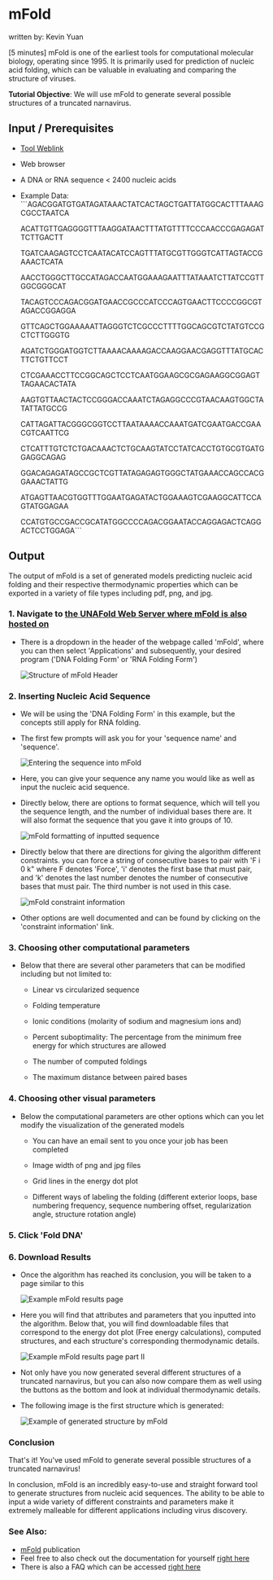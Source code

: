 # mFold

written by: Kevin Yuan

[5 minutes] mFold is one of the earliest tools for computational molecular biology, operating since 1995. It is primarily used for prediction of nucleic acid folding, which can be valuable in evaluating and comparing the structure of viruses.

**Tutorial Objective**: We will use mFold to generate several possible structures of a truncated narnavirus.

## Input / Prerequisites

-   [Tool Weblink](http://www.unafold.org//)

-   Web browser

-   A DNA or RNA sequence \< 2400 nucleic acids

-   Example Data: \`\`\`AGACGGATGTGATAGATAAACTATCACTAGCTGATTATGGCACTTTAAAGCGCCTAATCA

    ACATTGTTGAGGGGTTTAAGGATAACTTTATGTTTTCCCAACCCGAGAGATTCTTGACTT

    TGATCAAGAGTCCTCAATACATCCAGTTTATGCGTTGGGTCATTAGTACCGAAACTCATA

    AACCTGGGCTTGCCATAGACCAATGGAAAGAATTTATAAATCTTATCCGTTGGCGGGCAT

    TACAGTCCCAGACGGATGAACCGCCCATCCCAGTGAACTTCCCCGGCGTAGACCGGAGGA

    GTTCAGCTGGAAAAATTAGGGTCTCGCCCTTTTGGCAGCGTCTATGTCCGCTCTTGGGTG

    AGATCTGGGATGGTCTTAAAACAAAAGACCAAGGAACGAGGTTTATGCACTTCTGTTCCT

    CTCGAAACCTTCCGGCAGCTCCTCAATGGAAGCGCGAGAAGGCGGAGTTAGAACACTATA

    AAGTGTTAACTACTCCGGGACCAAATCTAGAGGCCCGTAACAAGTGGCTATATTATGCCG

    CATTAGATTACGGGCGGTCCTTAATAAAACCAAATGATCGAATGACCGAACGTCAATTCG

    CTCATTTGTCTCTGACAAACTCTGCAAGTATCCTATCACCTGTGCGTGATGGAGGCAGAG

    GGACAGAGATAGCCGCTCGTTATAGAGAGTGGGCTATGAAACCAGCCACGGAAACTATTG

    ATGAGTTAACGTGGTTTGGAATGAGATACTGGAAAGTCGAAGGCATTCCAGTATGGAGAA

    CCATGTGCCGACCGCATATGGCCCCAGACGGAATACCAGGAGACTCAGGACTCCTGGAGA\`\`\`

## Output

The output of mFold is a set of generated models predicting nucleic acid folding and their respective thermodynamic properties which can be exported in a variety of file types including pdf, png, and jpg.

### 1. Navigate to [the UNAFold Web Server where mFold is also hosted on](http://www.unafold.org/)

-   There is a dropdown in the header of the webpage called 'mFold', where you can then select 'Applications' and subsequently, your desired program ('DNA Folding Form' or 'RNA Folding Form')

    ![Structure of mFold Header](img/mFold/mfold_header.PNG)

### 2. Inserting Nucleic Acid Sequence

-   We will be using the 'DNA Folding Form' in this example, but the concepts still apply for RNA folding.

-   The first few prompts will ask you for your 'sequence name' and 'sequence'.

    ![Entering the sequence into mFold](img/mFold/insert_sequence-01.PNG)

-   Here, you can give your sequence any name you would like as well as input the nucleic acid sequence.

-   Directly below, there are options to format sequence, which will tell you the sequence length, and the number of individual bases there are. It will also format the sequence that you gave it into groups of 10.

    ![mFold formatting of inputted sequence](img/mFold/formatted_sequence.PNG)

-   Directly below that there are directions for giving the algorithm different constraints. you can force a string of consecutive bases to pair with 'F i 0 k" where F denotes 'Force', 'i' denotes the first base that must pair, and 'k' denotes the last number denotes the number of consecutive bases that must pair. The third number is not used in this case.

    ![mFold constraint information](img/mFold/constraint_information.PNG)

-   Other options are well documented and can be found by clicking on the 'constraint information' link.

### 3. Choosing other computational parameters

-   Below that there are several other parameters that can be modified including but not limited to:

    -   Linear vs circularized sequence

    -   Folding temperature

    -   Ionic conditions (molarity of sodium and magnesium ions and)

    -   Percent suboptimality: The percentage from the minimum free energy for which structures are allowed

    -   The number of computed foldings

    -   The maximum distance between paired bases

### 4. Choosing other visual parameters

-   Below the computational parameters are other options which can you let modify the visualization of the generated models

    -   You can have an email sent to you once your job has been completed

    -   Image width of png and jpg files

    -   Grid lines in the energy dot plot

    -   Different ways of labeling the folding (different exterior loops, base numbering frequency, sequence numbering offset, regularization angle, structure rotation angle)

### 5. Click 'Fold DNA'

### 6. Download Results

-   Once the algorithm has reached its conclusion, you will be taken to a page similar to this

    ![Example mFold results page](img/mFold/results.PNG)

-   Here you will find that attributes and parameters that you inputted into the algorithm. Below that, you will find downloadable files that correspond to the energy dot plot (Free energy calculations), computed structures, and each structure's corresponding thermodynamic details.

    ![Example mFold results page part II](img/mFold/results_2.PNG)

-   Not only have you now generated several different structures of a truncated narnavirus, but you can also now compare them as well using the buttons as the bottom and look at individual thermodynamic details.

-   The following image is the first structure which is generated:

    ![Example of generated structure by mFold](img/mFold/structure.PNG)

### Conclusion

That's it! You've used mFold to generate several possible structures of a truncated narnavirus!

In conclusion, mFold is an incredibly easy-to-use and straight forward tool to generate structures from nucleic acid sequences. The ability to be able to input a wide variety of different constraints and parameters make it extremely malleable for different applications including virus discovery.

### See Also:

-   [mFold](https://academic.oup.com/nar/article/31/13/3406/2904217?login=false) publication
-   Feel free to also check out the documentation for yourself [right here](http://www.unafold.org/mfold/documentation/mfold-documentation.php#FLAT)
-   There is also a FAQ which can be accessed [right here](http://www.unafold.org/mfold/documentation/mfoldfaq.php)
